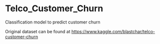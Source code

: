 # Telco_Customer_Churn
Classification model to predict customer churn

Original dataset can be found at https://www.kaggle.com/blastchar/telco-customer-churn
